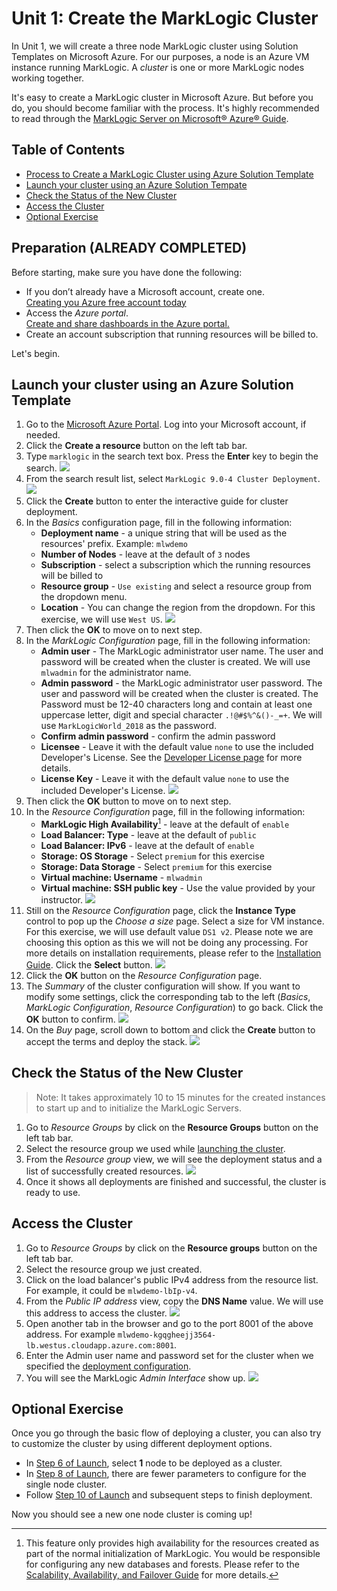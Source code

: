 # Unit 1: Create the MarkLogic Cluster

In Unit 1, we will create a three node MarkLogic cluster using Solution Templates on Microsoft Azure. For our purposes, a node is an Azure VM instance running MarkLogic. A *cluster* is one or more MarkLogic nodes working together.

It's easy to create a MarkLogic cluster in Microsoft Azure. But before you do, you should become familiar with the process. It's highly recommended to read through the [MarkLogic Server on Microsoft® Azure® Guide](http://docs.marklogic.com/guide/azure).


## Table of Contents

- [Process to Create a MarkLogic Cluster using Azure Solution Template](#process)
- [Launch your cluster using an Azure Solution Tempate](#launch)
- [Check the Status of the New Cluster](#cluster)
- [Access the Cluster](#access)
- [Optional Exercise](#optional)


<a name="process"></a>
## Preparation (ALREADY COMPLETED)

Before starting, make sure you have done the following:  

* If you don’t already have a Microsoft account, create one.  
[Creating you Azure free account today](https://azure.microsoft.com/en-us/free/)
* Access the *Azure portal*.  
[Create and share dashboards in the Azure portal.](https://docs.microsoft.com/en-us/azure/azure-portal/azure-portal-dashboards)
* Create an account subscription that running resources will be billed to.

Let's begin.

<a name="launch"></a>
## Launch your cluster using an Azure Solution Template

1. Go to the [Microsoft Azure Portal](https://portal.azure.com/). Log into your Microsoft account, if needed.
2. Click the **Create a resource** button on the left tab bar.
3. Type `marklogic` in the search text box. Press the **Enter** key to begin the search.
![](images/search.png)
4. From the search result list, select `MarkLogic 9.0-4 Cluster Deployment`.
![](images/clusterDeployment.png)
5. Click the **Create** button to enter the interactive guide for cluster deployment. 
6. <a name="step6"></a> In the *Basics* configuration page, fill in the following information: 
	* **Deployment name** - a unique string that will be used as the resources' prefix. Example: `mlwdemo`
	* **Number of Nodes** - leave at the default of `3` nodes
	* **Subscription** - select a subscription which the running resources will be billed to
	* **Resource group** - `Use existing` and select a resource group from the dropdown menu.
	* **Location** - You can change the region from the dropdown. For this exercise, we will use `West US`.
![](images/basicConfig.png)
7. Then click the **OK** to move on to next step.
7. In the *MarkLogic Configuration* page, fill in the following information:<a name="step8"></a>
	* **Admin user** - The MarkLogic administrator user name. The user and password will be created when the cluster is created.  We will use `mlwadmin` for the administrator name.
	* **Admin password** - the MarkLogic administrator user password. The user and password will be created when the cluster is created. The Password must be 12-40 characters long and contain at least one uppercase letter, digit and special character `.!@#$%^&()-_=+`. We will use `MarkLogicWorld_2018` as the password.
	* **Confirm admin password** - confirm the admin password
	* **Licensee** - Leave it with the default value `none` to use the included Developer's License.  See the [Developer License page](https://developer.marklogic.com/free-developer) for more details.
	* **License Key** - Leave it with the default value `none` to use the included Developer's License.
![](images/marklogicConfig.png)
<a name="step8"></a>
8. Then click the **OK** button to move on to next step.
8. <a name="step10"></a> In the *Resource Configuration* page, fill in the following information:
	* **MarkLogic High Availability**[^1] - leave at the default of `enable`
	* **Load Balancer: Type** - leave at the default of `public`
	* **Load Balancer: IPv6** - leave at the default of `enable`
	* **Storage: OS Storage** - Select `premium` for this exercise
	* **Storage: Data Storage** - Select `premium` for this exercise
	* **Virtual machine: Username** -  `mlwadmin`
	* **Virtual machine: SSH public key** - Use the value provided by your instructor.
![](images/resourceConfig.png)
9. Still on the *Resource Configuration* page, click the **Instance Type** control to pop up the *Choose a size* page. Select a size for VM instance. For this exercise, we will use default value `DS1 v2`. Please note we are choosing this option as this we will not be doing any processing.  For more details on installation requirements, please refer to the [Installation Guide](http://docs.marklogic.com/guide/installation).  Click the **Select** button. 
![](images/sizeSelector.png)
10. Click the **OK** button on the *Resource Configuration* page.
10. The *Summary* of the cluster configuration will show. If you want to modify some settings, click the corresponding tab to the left (*Basics*, *MarkLogic Configuration*, *Resource Configuration*) to go back. Click the **OK** button to confirm. 
![](images/summary.png)
11. On the *Buy* page, scroll down to bottom and click the **Create** button to accept the terms and deploy the stack.
![](images/create.png)

[^1]: This feature only provides high availability for the resources created as part of the normal initialization of MarkLogic.  You would be responsible for configuring any new databases and forests.  Please refer to the [Scalability, Availability, and Failover Guide](http://docs.marklogic.com/guide/cluster) for more details.

<a name="cluster"></a>
## Check the Status of the New Cluster

> Note: It takes approximately 10 to 15 minutes for the created instances to start up and to initialize the MarkLogic Servers.

1. Go to *Resource Groups* by click on the **Resource Groups** button on the left tab bar.
2. Select the resource group we used while [launching the cluster](#step6).
3. From the *Resource group* view, we will see the deployment status and a list of successfully created resources.
![](images/resourceGroup.png)
4. Once it shows all deployments are finished and successful, the cluster is ready to use.

<a name="access"></a>
## Access the Cluster

1. Go to *Resource Groups* by click on the **Resource groups** button on the left tab bar.
2. Select the resource group we just created.
3. Click on the load balancer's public IPv4 address from the resource list. For example, it could be `mlwdemo-lbIp-v4`.
4. From the *Public IP address* view, copy the **DNS Name** value. We will use this address to access the cluster.
![](images/lbip.png)
5. Open another tab in the browser and go to the port 8001 of the above address. For example `mlwdemo-kgqgheejj3564-lb.westus.cloudapp.azure.com:8001`.
6. Enter the Admin user name and password set for the cluster when we specified the [deployment configuration](#step8).
6. You will see the MarkLogic *Admin Interface* show up.
![](images/adminGui.png)

<a name="optional"></a>
## Optional Exercise

Once you go through the basic flow of deploying a cluster, you can also try to customize the cluster by using different deployment options.

- In [Step 6 of Launch](#step6), select **1** node to be deployed as a cluster.
- In [Step 8 of Launch](#step8), there are fewer parameters to configure for the single node cluster.
- Follow [Step 10 of Launch](#step10) and subsequent steps to finish deployment.

Now you should see a new one node cluster is coming up!
